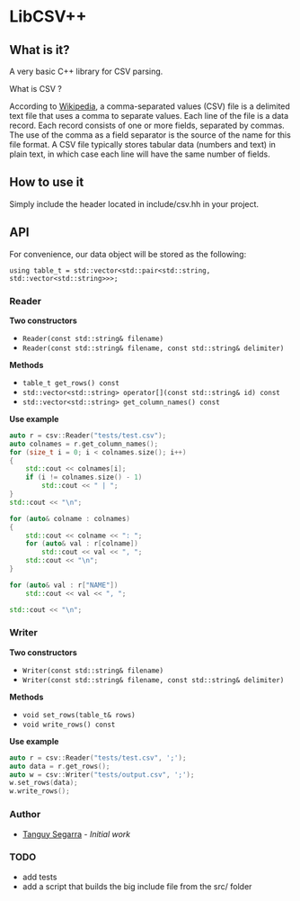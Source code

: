 # LibCSV++

## What is it?

A very basic C++ library for CSV parsing.

What is CSV ?

According to [Wikipedia](https://en.wikipedia.org/wiki/Comma-separated_values),
a comma-separated values (CSV) file is a delimited text file that uses a comma
to separate values. Each line of the file is a data record. Each record
consists of one or more fields, separated by commas. The use of the comma as a
field separator is the source of the name for this file format. A CSV file
typically stores tabular data (numbers and text) in plain text, in which case
each line will have the same number of fields.

## How to use it

Simply include the header located in include/csv.hh in your project.

## API

For convenience, our data object will be stored as the following:

`using table_t = std::vector<std::pair<std::string, std::vector<std::string>>>;`

### Reader

**Two constructors**
* `Reader(const std::string& filename)`
* `Reader(const std::string& filename, const std::string& delimiter)`

**Methods**
* `table_t get_rows() const`
* `std::vector<std::string> operator[](const std::string& id) const`
* `std::vector<std::string> get_column_names() const`

**Use example**
```c++
auto r = csv::Reader("tests/test.csv");
auto colnames = r.get_column_names();
for (size_t i = 0; i < colnames.size(); i++)
{
    std::cout << colnames[i];
    if (i != colnames.size() - 1)
        std::cout << " | ";
}
std::cout << "\n";

for (auto& colname : colnames)
{
    std::cout << colname << ": ";
    for (auto& val : r[colname])
        std::cout << val << ", ";
    std::cout << "\n";
}

for (auto& val : r["NAME"])
    std::cout << val << ", ";

std::cout << "\n";
```

### Writer

**Two constructors**
* `Writer(const std::string& filename)`
* `Writer(const std::string& filename, const std::string& delimiter)`

**Methods**
* `void set_rows(table_t& rows)`
* `void write_rows() const`

**Use example**
```c++
auto r = csv::Reader("tests/test.csv", ';');
auto data = r.get_rows();
auto w = csv::Writer("tests/output.csv", ';');
w.set_rows(data);
w.write_rows();
```

### Author

* [Tanguy Segarra](https://github.com/tanguysegarra/) - *Initial work*

### TODO

* add tests
* add a script that builds the big include file from the src/ folder
